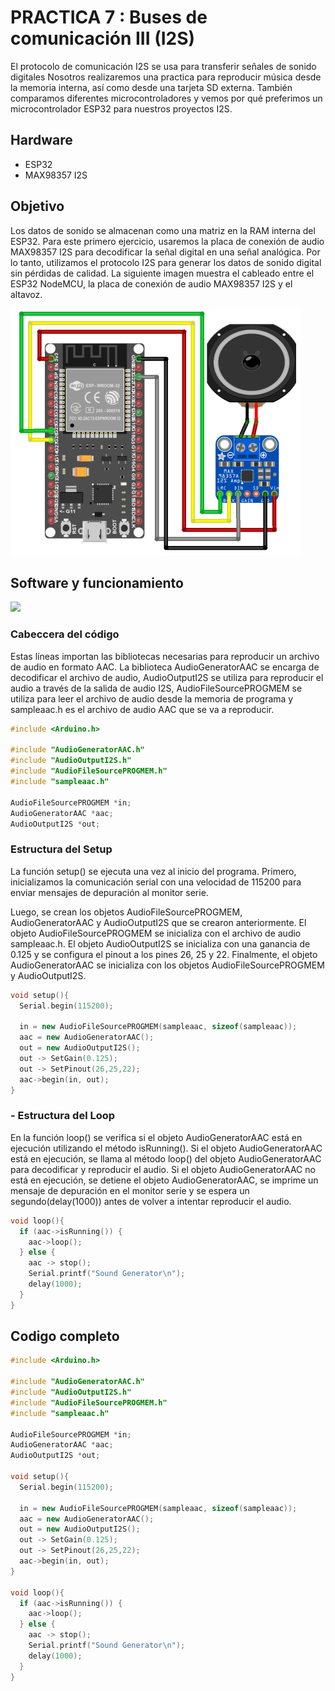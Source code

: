 # PRACTICA 7 :  Buses de comunicación III (I2S) 

El protocolo de comunicación I2S se usa para transferir señales de sonido digitales Nosotros
realizaremos una practica para reproducir música desde la memoria interna, así como desde
una tarjeta SD externa.
También comparamos diferentes microcontroladores y vemos por qué preferimos un
microcontrolador ESP32 para nuestros proyectos I2S.

## **Hardware**
- ESP32
- MAX98357 I2S
  
## **Objetivo**
Los datos de sonido se almacenan como una matriz en la RAM interna del ESP32. Para este primero ejercicio, usaremos la placa de conexión de audio MAX98357 I2S para decodificar la señal digital en una señal
analógica. Por lo tanto, utilizamos el protocolo I2S para generar los datos de sonido digital sin
pérdidas de calidad.
La siguiente imagen muestra el cableado entre el ESP32 NodeMCU, la placa de conexión de
audio MAX98357 I2S y el altavoz.

![](p7.1.png)




## **Software y funcionamiento**

![](p7.2.png)

### **Cabeccera del código**
Estas líneas importan las bibliotecas necesarias para reproducir un archivo de audio en formato AAC. La biblioteca AudioGeneratorAAC se encarga de decodificar el archivo de audio, AudioOutputI2S se utiliza para reproducir el audio a través de la salida de audio I2S, AudioFileSourcePROGMEM se utiliza para leer el archivo de audio desde la memoria de programa y sampleaac.h es el archivo de audio AAC que se va a reproducir.
```cpp
#include <Arduino.h>

#include "AudioGeneratorAAC.h"
#include "AudioOutputI2S.h"
#include "AudioFileSourcePROGMEM.h"
#include "sampleaac.h"

AudioFileSourcePROGMEM *in;
AudioGeneratorAAC *aac;
AudioOutputI2S *out;

```

### **Estructura del Setup**
La función setup() se ejecuta una vez al inicio del programa. Primero, inicializamos la comunicación serial con una velocidad de 115200 para enviar mensajes de depuración al monitor serie.

Luego, se crean los objetos AudioFileSourcePROGMEM, AudioGeneratorAAC y AudioOutputI2S que se crearon anteriormente. El objeto AudioFileSourcePROGMEM se inicializa con el archivo de audio sampleaac.h. El objeto AudioOutputI2S se inicializa con una ganancia de 0.125 y se configura el pinout a los pines 26, 25 y 22. Finalmente, el objeto AudioGeneratorAAC se inicializa con los objetos AudioFileSourcePROGMEM y AudioOutputI2S.
```cpp
void setup(){
  Serial.begin(115200);

  in = new AudioFileSourcePROGMEM(sampleaac, sizeof(sampleaac));
  aac = new AudioGeneratorAAC();
  out = new AudioOutputI2S();
  out -> SetGain(0.125);
  out -> SetPinout(26,25,22);
  aac->begin(in, out);
}
```
### **- Estructura del Loop**
En la función loop() se verifica si el objeto AudioGeneratorAAC está en ejecución utilizando el método isRunning(). Si el objeto AudioGeneratorAAC está en ejecución, se llama al método loop() del objeto AudioGeneratorAAC para decodificar y reproducir el audio. Si el objeto AudioGeneratorAAC no está en ejecución, se detiene el objeto AudioGeneratorAAC, se imprime un mensaje de depuración en el monitor serie y se espera un segundo(delay(1000)) antes de volver a intentar reproducir el audio.
```cpp
void loop(){
  if (aac->isRunning()) {
    aac->loop();
  } else {
    aac -> stop();
    Serial.printf("Sound Generator\n");
    delay(1000);
  }
}
```


## **Codigo completo**
```cpp
#include <Arduino.h>

#include "AudioGeneratorAAC.h"
#include "AudioOutputI2S.h"
#include "AudioFileSourcePROGMEM.h"
#include "sampleaac.h"

AudioFileSourcePROGMEM *in;
AudioGeneratorAAC *aac;
AudioOutputI2S *out;

void setup(){
  Serial.begin(115200);

  in = new AudioFileSourcePROGMEM(sampleaac, sizeof(sampleaac));
  aac = new AudioGeneratorAAC();
  out = new AudioOutputI2S();
  out -> SetGain(0.125);
  out -> SetPinout(26,25,22);
  aac->begin(in, out);
}

void loop(){
  if (aac->isRunning()) {
    aac->loop();
  } else {
    aac -> stop();
    Serial.printf("Sound Generator\n");
    delay(1000);
  }
}
```
